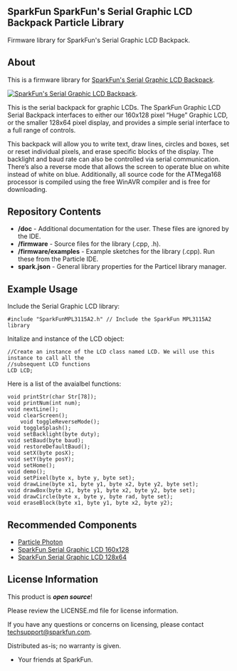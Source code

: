 ## SparkFun SparkFun's Serial Graphic LCD Backpack Particle Library

Firmware library for SparkFun's Serial Graphic LCD Backpack.

About
-------------------

This is a firmware library for [SparkFun's Serial Graphic LCD Backpack](https://www.sparkfun.com/products/9352).

[![SparkFun's Serial Graphic LCD Backpack](https://cdn.sparkfun.com//assets/parts/2/9/2/2/09352-01.jpg)](https://www.sparkfun.com/products/9352).

This is the serial backpack for graphic LCDs. The SparkFun Graphic LCD Serial Backpack interfaces to either our 160x128 pixel “Huge” Graphic LCD, or the smaller 128x64 pixel display, and provides a simple serial interface to a full range of controls.

This backpack will allow you to write text, draw lines, circles and boxes, set or reset individual pixels, and erase specific blocks of the display. The backlight and baud rate can also be controlled via serial communication. There’s also a reverse mode that allows the screen to operate blue on white instead of white on blue. Additionally, all source code for the ATMega168 processor is compiled using the free WinAVR compiler and is free for downloading.

Repository Contents
-------------------

* **/doc** - Additional documentation for the user. These files are ignored by the IDE. 
* **/firmware** - Source files for the library (.cpp, .h).
* **/firmware/examples** - Example sketches for the library (.cpp). Run these from the Particle IDE. 
* **spark.json** - General library properties for the Particel library manager. 

Example Usage
-------------------

Include the Serial Graphic LCD library:

	#include "SparkFunMPL3115A2.h" // Include the SparkFun MPL3115A2 library
	
Initalize and instance of the LCD object:
	
	//Create an instance of the LCD class named LCD. We will use this instance to call all the
	//subsequent LCD functions
	LCD LCD;
	
Here is a list of the avaialbel functions:

	void printStr(char Str[78]);
	void printNum(int num);
	void nextLine();
	void clearScreen();
        void toggleReverseMode();
	void toggleSplash();
	void setBacklight(byte duty);
	void setBaud(byte baud);
	void restoreDefaultBaud();
  	void setX(byte posX);
	void setY(byte posY);
	void setHome();
	void demo();
	void setPixel(byte x, byte y, byte set);
	void drawLine(byte x1, byte y1, byte x2, byte y2, byte set);
	void drawBox(byte x1, byte y1, byte x2, byte y2, byte set);
	void drawCircle(byte x, byte y, byte rad, byte set);
	void eraseBlock(byte x1, byte y1, byte x2, byte y2);

Recommended Components
-------------------

* [Particle Photon](https://www.sparkfun.com/products/13345)
* [SparkFun Serial Graphic LCD 160x128](https://www.sparkfun.com/products/8884)
* [SparkFun Serial Graphic LCD 128x64](https://www.sparkfun.com/products/9351)

License Information
-------------------

This product is _**open source**_! 

Please review the LICENSE.md file for license information. 

If you have any questions or concerns on licensing, please contact techsupport@sparkfun.com.

Distributed as-is; no warranty is given.

- Your friends at SparkFun.
